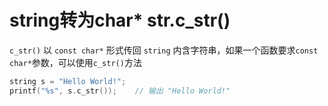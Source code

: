 # string转为char* str.c_str()
`c_str()` 以 `const char*` 形式传回 `string` 内含字符串，如果一个函数要求`const char*`参数，可以使用`c_str()`方法
```cpp
string s = "Hello World!";
printf("%s", s.c_str());    // 输出 "Hello World!"
```